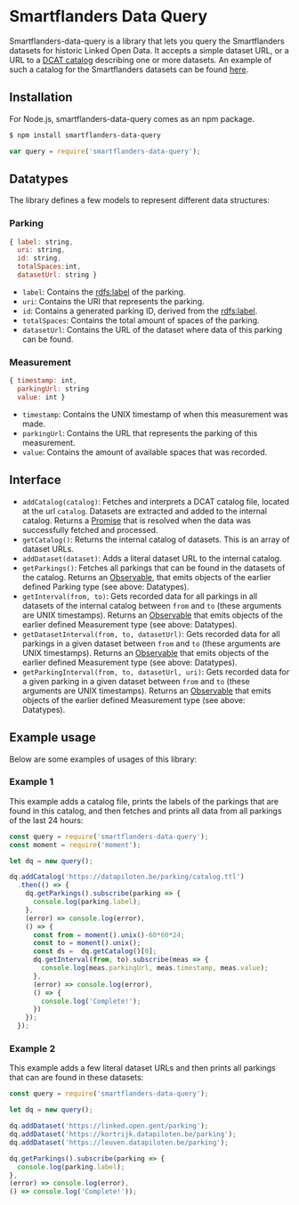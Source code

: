 # Smartflanders Data Query
Smartflanders-data-query is a library that lets you query the Smartflanders datasets for historic Linked Open Data. It accepts a simple dataset URL, or a URL to a [DCAT catalog](https://www.w3.org/TR/vocab-dcat/) describing one or more datasets. An example of such a catalog for the Smartflanders datasets can be found [here](https://datapiloten.be/parking/catalog.ttl).

## Installation
For Node.js, smartflanders-data-query comes as an npm package.

``` bash
$ npm install smartflanders-data-query
```
``` js
var query = require('smartflanders-data-query');
```

## Datatypes
The library defines a few models to represent different data structures:

### Parking
``` js
{ label: string,
  uri: string,
  id: string,
  totalSpaces:int,
  datasetUrl: string }
```
- `label`: Contains the [rdfs:label](http://www.w3.org/2000/01/rdf-schema#label) of the parking.
- `uri`: Contains the URI that represents the parking.
- `id`: Contains a generated parking ID, derived from the [rdfs:label](http://www.w3.org/2000/01/rdf-schema#label).
- `totalSpaces`: Contains the total amount of spaces of the parking.
- `datasetUrl`: Contains the URL of the dataset where data of this parking can be found.

### Measurement
``` js
{ timestamp: int,
  parkingUrl: string
  value: int }
```
- `timestamp`: Contains the UNIX timestamp of when this measurement was made.
- `parkingUrl`: Contains the URL that represents the parking of this measurement.
- `value`: Contains the amount of available spaces that was recorded.

## Interface
- `addCatalog(catalog)`: Fetches and interprets a DCAT catalog file, located at the url `catalog`. Datasets are
extracted and added to the internal catalog. Returns a [Promise](https://developer.mozilla.org/en/docs/Web/JavaScript/Reference/Global_Objects/Promise) that is resolved when the data was successfully fetched and processed.
- `getCatalog()`: Returns the internal catalog of datasets. This is an array of dataset URLs.
- `addDataset(dataset)`: Adds a literal dataset URL to the internal catalog.
- `getParkings()`: Fetches all parkings that can be found in the datasets of the catalog. Returns an [Observable](http://reactivex.io/rxjs/class/es6/Observable.js~Observable.html), that emits objects of the earlier defined Parking type (see above: Datatypes).
- `getInterval(from, to)`: Gets recorded data for all parkings in all datasets of the internal catalog between `from` and `to` (these arguments are UNIX timestamps). Returns an [Observable](http://reactivex.io/rxjs/class/es6/Observable.js~Observable.html) that emits objects of the earlier defined Measurement type (see above: Datatypes).
- `getDatasetInterval(from, to, datasetUrl)`: Gets recorded data for all parkings in a given dataset between `from` and `to` (these arguments are UNIX timestamps). Returns an [Observable](http://reactivex.io/rxjs/class/es6/Observable.js~Observable.html) that emits objects of the earlier defined Measurement type (see above: Datatypes).
- `getParkingInterval(from, to, datasetUrl, uri)`: Gets recorded data for a given parking in a given dataset between `from` and `to` (these arguments are UNIX timestamps). Returns an [Observable](http://reactivex.io/rxjs/class/es6/Observable.js~Observable.html) that emits objects of the earlier defined Measurement type (see above: Datatypes).

## Example usage
Below are some examples of usages of this library:

### Example 1
This example adds a catalog file, prints the labels of the parkings that are found in this catalog, and then fetches and prints all data from all parkings of the last 24 hours:
``` js
const query = require('smartflanders-data-query');
const moment = require('moment');

let dq = new query();

dq.addCatalog('https://datapiloten.be/parking/catalog.ttl')
  .then(() => {
    dq.getParkings().subscribe(parking => {
      console.log(parking.label);
    },
    (error) => console.log(error),
    () => {
      const from = moment().unix()-60*60*24;
      const to = moment().unix();
      const ds =  dq.getCatalog()[0];
      dq.getInterval(from, to).subscribe(meas => {
        console.log(meas.parkingUrl, meas.timestamp, meas.value);
      },
      (error) => console.log(error),
      () => {
        console.log('Complete!');
      })
    });
  });

```

### Example 2
This example adds a few literal dataset URLs and then prints all parkings that can are found in these datasets:
``` js
const query = require('smartflanders-data-query');

let dq = new query();

dq.addDataset('https://linked.open.gent/parking');
dq.addDataset('https://kortrijk.datapiloten.be/parking');
dq.addDataset('https://leuven.datapiloten.be/parking');

dq.getParkings().subscribe(parking => {
  console.log(parking.label);
},
(error) => console.log(error),
() => console.log('Complete!'));
```
